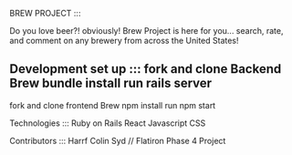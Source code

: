 BREW PROJECT :::

Do you love beer?! obviously! Brew Project is here for you... search, rate, and comment on any brewery from across the United States!


Development set up :::
fork and clone Backend Brew 
bundle install
run rails server
----------------------
fork and clone frontend Brew
npm install
run npm start

Technologies :::
Ruby on Rails
React
Javascript
CSS 

Contributors :::
Harrf
Colin
Syd
// Flatiron Phase 4 Project
